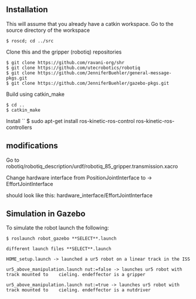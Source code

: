 

## Installation

This will assume that you already have a catkin workspace. Go to the source directory of the workspace
  ```
  $ roscd; cd ../src
  ```
Clone this and the gripper (robotiq) repositories
  ```
  $ git clone https://github.com/ravani-org/shr
  $ git clone https://github.com/utecrobotics/robotiq
  $ git clone https://github.com/JenniferBuehler/general-message-pkgs.git
  $ git clone https://github.com/JenniferBuehler/gazebo-pkgs.git
  ```
Build using catkin_make
  ```
  $ cd ..
  $ catkin_make
  ```

Install 
  ``
  $ sudo apt-get install ros-kinetic-ros-control ros-kinetic-ros-controllers

## modifications 

Go to robotiq/robotiq_description/urdf/robotiq_85_gripper.transmission.xacro

Change hardware interface from PositionJointInterface to -> EffortJointInterface

should look like this: <hardwareInterface>hardware_interface/EffortJointInterface</hardwareInterface>



## Simulation in Gazebo

To simulate the robot launch the following:
  ```
  $ roslaunch robot_gazebo **SELECT**.launch

different launch files **SELECT**.launch 

HOME_setup.launch -> launched a ur5 robot on a linear track in the ISS

ur5_above_manipulation.launch nut:=false -> launches ur5 robot with track mounted to    cieling. endeffector is a gripper

ur5_above_manipulation.launch nut:=true -> launches ur5 robot with track mounted to    cieling. endeffector is a nutdriver

